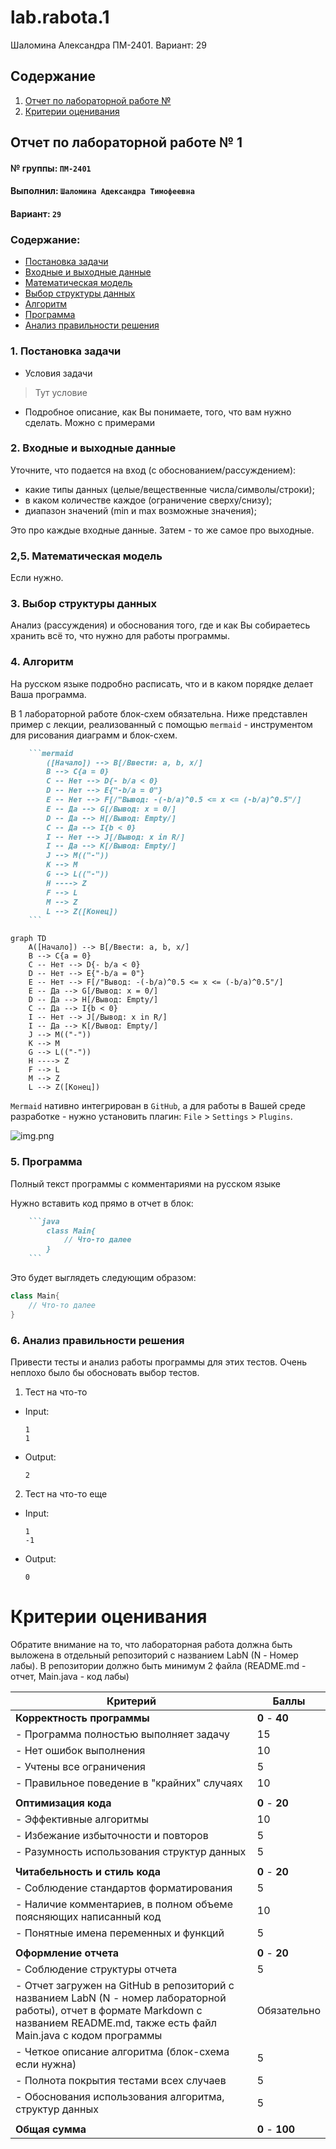 # lab.rabota.1
Шаломина Александра ПМ-2401. Вариант: 29
## Cодержание

1. [Отчет по лабораторной работе №](#отчет-по-лабораторной-работе--n)
2. [Критерии оценивания](#критерии-оценивания)

## Отчет по лабораторной работе № 1

#### № группы: `ПМ-2401`
#### Выполнил: `Шаломина Адександра Тимофеевна`
#### Вариант: `29`

### Cодержание:

- [Постановка задачи](#1-постановка-задачи)
- [Входные и выходные данные](#2-входные-и-выходные-данные)
- [Математическая модель](#25-математическая-модель)
- [Выбор структуры данных](#3-выбор-структуры-данных)
- [Алгоритм](#4-алгоритм)
- [Программа](#5-программа)
- [Анализ правильности решения](#6-анализ-правильности-решения)

### 1. Постановка задачи

- Условия задачи

> Тут условие

- Подробное описание, как Вы понимаете, того, что вам нужно сделать. Можно с примерами

### 2. Входные и выходные данные

Уточните, что подается на вход (с обоснованием/рассуждением):

- какие типы данных (целые/вещественные числа/символы/строки);
- в каком количестве каждое (ограничение сверху/снизу);
- диапазон значений (min и max возможные значения);

Это про каждые входные данные. Затем - то же самое про выходные.

### 2,5. Математическая модель

Если нужно.

### 3. Выбор структуры данных

Анализ (рассуждения) и обоснования того, где и как Вы собираетесь хранить всё то,
что нужно для работы программы.

### 4. Алгоритм

На русском языке подробно расписать, что и в каком порядке делает Ваша программа.

В 1 лабораторной работе блок-схем обязательна. Ниже представлен пример с лекции,
реализованный с помощью `mermaid` - инструментом для рисования диаграмм и блок-схем.

```markdown
    ```mermaid
        ([Начало]) --> B[/Ввести: a, b, x/]
        B --> C{a = 0}
        C -- Нет --> D{- b/a < 0}
        D -- Нет --> E{"-b/a = 0"}
        E -- Нет --> F[/"Вывод: -(-b/a)^0.5 <= x <= (-b/a)^0.5"/]
        E -- Да --> G[/Вывод: x = 0/]
        D -- Да --> H[/Вывод: Empty/]
        C -- Да --> I{b < 0}
        I -- Нет --> J[/Вывод: x in R/]
        I -- Да --> K[/Вывод: Empty/]
        J --> M(("-"))
        K --> M
        G --> L(("-"))
        H ----> Z
        F --> L
        M --> Z
        L --> Z([Конец])
    ``` 
```



```mermaid
graph TD
    A([Начало]) --> B[/Ввести: a, b, x/]
    B --> C{a = 0}
    C -- Нет --> D{- b/a < 0}
    D -- Нет --> E{"-b/a = 0"}
    E -- Нет --> F[/"Вывод: -(-b/a)^0.5 <= x <= (-b/a)^0.5"/]
    E -- Да --> G[/Вывод: x = 0/]
    D -- Да --> H[/Вывод: Empty/]
    C -- Да --> I{b < 0}
    I -- Нет --> J[/Вывод: x in R/]
    I -- Да --> K[/Вывод: Empty/]
    J --> M(("-"))
    K --> M
    G --> L(("-"))
    H ----> Z
    F --> L
    M --> Z
    L --> Z([Конец])

```

`Mermaid` нативно интегрирован в `GitHub`, а для работы в Вашей среде разработке - нужно установить
плагин: `File` > `Settings` > `Plugins`.

![img.png](refs/img.png)

### 5. Программа

Полный текст программы с комментариями на русском языке

Нужно вставить код прямо в отчет в блок:

```markdown
    ```java
        class Main{
            // Что-то далее
        }
    ``` 
```

Это будет выглядеть следующим образом:

```java
class Main{
    // Что-то далее
}
```

### 6. Анализ правильности решения

Привести тесты и анализ работы программы для этих тестов.
Очень неплохо было бы обосновать выбор тестов.

1. Тест на что-то

- Input:
    ```
    1
    1
    ```

- Output:
    ```
    2
    ```

2. Тест на что-то еще

- Input:
    ```
    1
    -1
    ```

- Output:
    ```
    0
    ```

# Критерии оценивания

Обратите внимание на то, что лабораторная работа должна быть выложена в отдельный репозиторий с названием LabN (N -
Номер лабы). В репозитории должно быть минимум 2 файла (README.md - отчет, Main.java - код лабы)

| **Критерий**                                                                                                                                                                           | **Баллы**       |
|----------------------------------------------------------------------------------------------------------------------------------------------------------------------------------------|-----------------|
| **Корректность программы**                                                                                                                                                             | **0** - **40**  |
| - Программа полностью выполняет задачу                                                                                                                                                 | 15              |
| - Нет ошибок выполнения                                                                                                                                                                | 10              |
| - Учтены все ограничения                                                                                                                                                               | 5               |
| - Правильное поведение в "крайних" случаях                                                                                                                                             | 10              |
|                                                                                                                                                                                        |                 |
| **Оптимизация кода**                                                                                                                                                                   | **0** - **20**  |
| - Эффективные алгоритмы                                                                                                                                                                | 10              |
| - Избежание избыточности и повторов                                                                                                                                                    | 5               |
| - Разумность использования структур данных                                                                                                                                             | 5               |
|                                                                                                                                                                                        |                 |
| **Читабельность и стиль кода**                                                                                                                                                         | **0** - **20**  |
| - Соблюдение стандартов форматирования                                                                                                                                                 | 5               |
| - Наличие комментариев, в полном объеме поясняющих написанный код                                                                                                                      | 10              |
| - Понятные имена переменных и функций                                                                                                                                                  | 5               |
|                                                                                                                                                                                        |                 |
| **Оформление отчета**                                                                                                                                                                  | **0** - **20**  |
| - Соблюдение структуры отчета                                                                                                                                                          | 5               |
| - Отчет загружен на GitHub в репозиторий с названием LabN (N - номер лабораторной работы), отчет в формате Markdown с названием README.md, также есть файл Main.java с кодом программы | Обязательно     |
| - Четкое описание алгоритма (блок-схема если нужна)                                                                                                                                    | 5               |
| - Полнота покрытия тестами всех случаев                                                                                                                                                | 5               |
| - Обоснования использования алгоритма, структур данных                                                                                                                                 | 5               |
|                                                                                                                                                                                        |                 |
| **Общая сумма**                                                                                                                                                                        | **0** - **100** |



